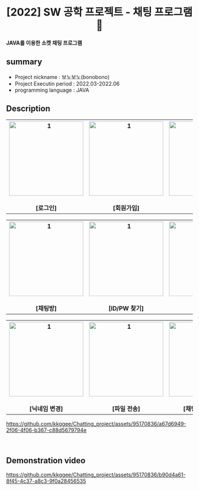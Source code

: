 <div align="center">
<h1>[2022] SW 공학 프로젝트 - 채팅 프로그램 💬</h1></div>

 #### JAVA를 이용한 소켓 채팅 프로그램

## summary
- Project nickname : 보노보노(bonobono)
- Project Executin period : 2022.03-2022.06
- programming language : JAVA


## Description
<table>
   <tr>
     <th align="center">
       <img width="200" alt="1" src="https://github.com/kkggee/Chatting_project/assets/95170836/cd8b3c11-0bcc-4dbb-8537-3567873f0973"/>
       <br><br>[로그인] 
    </th>
     <th align="center">
      <img width="200" alt="1" src="https://github.com/kkggee/Chatting_project/assets/95170836/8ac230d2-75e4-4dc1-8b6c-f8f69abafcce"/>
       <br><br>[회원가입]
    </th>
     <th align="center">
      <img width="200" alt="1" src="https://github.com/kkggee/Chatting_project/assets/95170836/1068b27b-4f8e-48c3-8db6-6328454f36ae"/>
       <br><br>[대기실]
    </th>
  </tr>
</table>

<table>
   <tr>
     <th align="center">
       <img width="200" alt="1" src="https://github.com/kkggee/Chatting_project/assets/95170836/19d9a8f4-d451-49fd-b977-41fd24f96de3"/>
       <br><br>[채팅방] 
    </th>
     <th align="center">
      <img width="200" alt="1" src="https://github.com/kkggee/Chatting_project/assets/95170836/9c2d27ea-11b7-4085-bb95-d7ef5a5e4e4c"/>
       <br><br>[ID/PW 찾기]
    </th>
     <th align="center">
      <img width="200" alt="1" src="https://github.com/kkggee/Chatting_project/assets/95170836/2301229b-ede5-44ec-a9de-6f011321d965"/>
       <br><br>[PW 변경]
    </th>
  </tr>
</table>

<table>
   <tr>
     <th align="center">
       <img width="200" alt="1" src="https://github.com/kkggee/Chatting_project/assets/95170836/796b4eeb-e538-4659-b653-b0a575fb5d34"/>
       <br><br>[닉네임 변경] 
    </th>
     <th align="center">
      <img width="200" alt="1" src="https://github.com/kkggee/Chatting_project/assets/95170836/42fe86dc-83c1-483e-8563-dae1bfc90e4d"/>
       <br><br>[파일 전송]
    </th>
     <th align="center">
      <img width="200" alt="1" src="https://github.com/kkggee/Chatting_project/assets/95170836/b10e5cc7-f374-4d12-88a4-8ca2607a20ac"/>
       <br><br>[채팅방 기록 저장]
    </th>
  </tr>
</table>



https://github.com/kkggee/Chatting_project/assets/95170836/a67d6949-2f06-4f06-b367-c88d5679794e

<br/>

## Demonstration video

https://github.com/kkggee/Chatting_project/assets/95170836/b90d4a61-8f45-4c37-a8c3-9f0a28456535




